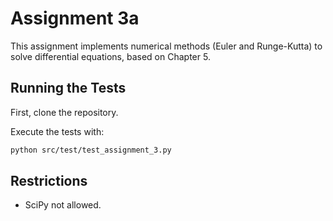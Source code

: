 # Assignment 3a
This assignment implements numerical methods (Euler and Runge-Kutta) to solve differential equations, based on Chapter 5.


## Running the Tests

First, clone the repository.

Execute the tests with:
```bash
python src/test/test_assignment_3.py
```

## Restrictions
- SciPy not allowed.
